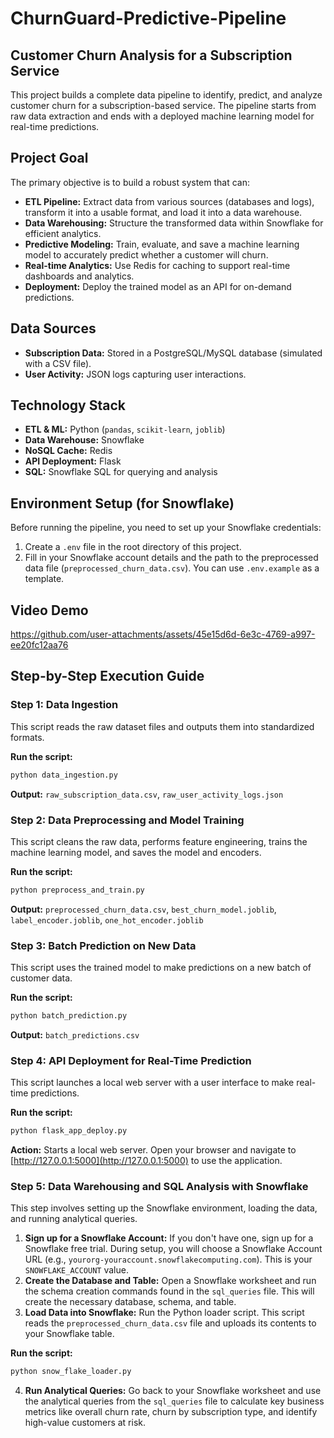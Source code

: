 # ChurnGuard-Predictive-Pipeline

## Customer Churn Analysis for a Subscription Service

This project builds a complete data pipeline to identify, predict, and analyze customer churn for a subscription-based service. The pipeline starts from raw data extraction and ends with a deployed machine learning model for real-time predictions.

## Project Goal

The primary objective is to build a robust system that can:

- **ETL Pipeline:** Extract data from various sources (databases and logs), transform it into a usable format, and load it into a data warehouse.
- **Data Warehousing:** Structure the transformed data within Snowflake for efficient analytics.
- **Predictive Modeling:** Train, evaluate, and save a machine learning model to accurately predict whether a customer will churn.
- **Real-time Analytics:** Use Redis for caching to support real-time dashboards and analytics.
- **Deployment:** Deploy the trained model as an API for on-demand predictions.

## Data Sources

- **Subscription Data:** Stored in a PostgreSQL/MySQL database (simulated with a CSV file).
- **User Activity:** JSON logs capturing user interactions.

## Technology Stack

- **ETL & ML:** Python (`pandas`, `scikit-learn`, `joblib`)
- **Data Warehouse:** Snowflake
- **NoSQL Cache:** Redis
- **API Deployment:** Flask
- **SQL:** Snowflake SQL for querying and analysis

## Environment Setup (for Snowflake)

Before running the pipeline, you need to set up your Snowflake credentials:

1. Create a `.env` file in the root directory of this project.
2. Fill in your Snowflake account details and the path to the preprocessed data file (`preprocessed_churn_data.csv`). You can use `.env.example` as a template.

## Video Demo


https://github.com/user-attachments/assets/45e15d6d-6e3c-4769-a997-ee20fc12aa76


## Step-by-Step Execution Guide

### Step 1: Data Ingestion
This script reads the raw dataset files and outputs them into standardized formats.

**Run the script:**
```bash
python data_ingestion.py
```
**Output:** `raw_subscription_data.csv`, `raw_user_activity_logs.json`

### Step 2: Data Preprocessing and Model Training
This script cleans the raw data, performs feature engineering, trains the machine learning model, and saves the model and encoders.

**Run the script:**
```bash
python preprocess_and_train.py
```
**Output:** `preprocessed_churn_data.csv`, `best_churn_model.joblib`, `label_encoder.joblib`, `one_hot_encoder.joblib`

### Step 3: Batch Prediction on New Data
This script uses the trained model to make predictions on a new batch of customer data.

**Run the script:**
```bash
python batch_prediction.py
```
**Output:** `batch_predictions.csv`


### Step 4: API Deployment for Real-Time Prediction
This script launches a local web server with a user interface to make real-time predictions.

**Run the script:**
```bash
python flask_app_deploy.py
```
**Action:** Starts a local web server. Open your browser and navigate to [http://127.0.0.1:5000](http://127.0.0.1:5000) to use the application.

### Step 5: Data Warehousing and SQL Analysis with Snowflake
This step involves setting up the Snowflake environment, loading the data, and running analytical queries.

1. **Sign up for a Snowflake Account:** If you don't have one, sign up for a Snowflake free trial. During setup, you will choose a Snowflake Account URL (e.g., `yourorg-youraccount.snowflakecomputing.com`). This is your `SNOWFLAKE_ACCOUNT` value.
2. **Create the Database and Table:** Open a Snowflake worksheet and run the schema creation commands found in the `sql_queries` file. This will create the necessary database, schema, and table.
3. **Load Data into Snowflake:** Run the Python loader script. This script reads the `preprocessed_churn_data.csv` file and uploads its contents to your Snowflake table.

**Run the script:**
```bash
python snow_flake_loader.py
```

4. **Run Analytical Queries:** Go back to your Snowflake worksheet and use the analytical queries from the `sql_queries` file to calculate key business metrics like overall churn rate, churn by subscription type, and identify high-value customers at risk.
